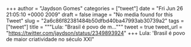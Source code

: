 
+++
author = "Jaydson Gomes"
categories = ["tweet"]
date = "Fri Jun 26 21:05:10 +0000 2009"
draft = false
image = "No media found for this Tweet"
slug = "2a6c86f82381484b50dfbd40ba47993ab30739a2"
tags = ["tweet"]
title = """Lula: "Brasil é povo de m..."""
tweet = true
tweet_url = "https://twitter.com/jaydson/status/2349893924"
+++
Lula: 'Brasil é povo de maior criatividade no século XXI"

